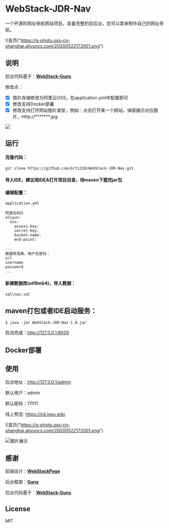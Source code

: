 # WebStack-JDR-Nav

一个开源的网址导航网站项目，具备完整的前后台，您可以拿来制作自己的网址导航。

![首页("https://g-photo.oss-cn-shanghai.aliyuncs.com/20200522172001.png")

## 说明
后台代码基于：[**WebStack-Guns**](https://github.com/jsnjfz/WebStack-Guns)

修改点：

- [x] 图片存储修改为阿里云OSS，在application.yml中配置即可
- [x] 修改支持Docker部署
- [x] 修改支持打开网站图片类型，例如：点击打开某一个网站，弹窗展示对应图片，Http://*******.jpg

![]("https://g-photo.oss-cn-shanghai.aliyuncs.com/20200522172314.png")


## 运行

#### 克隆代码：

```shell
git clone https://github.com/Grt1228/WebStack-JDR-Nav.git
```

#### 导入IDE，建议用IDEA打开项目目录，待maven下载完jar包


#### 编辑配置：

```
application.yml
```
```
阿里云OSS
aliyun:
  oss:
    assess-key: 
    secret-key: 
    bucket-name: 
    end-point: 
```

```
...
数据库连接，用户名密码：
url
username
password
...
```

#### 新建数据库(utf8mb4)，导入数据：

```shell
sql\nav.sql
```

## maven打包或者IDE启动服务：

```shell
$ java -jar WebStack-JDR-Nav-1.0.jar
```

启动完成：http://127.0.0.1:8000

## Docker部署



## 使用

后台地址：http://127.0.0.1/admin

默认用户：admin

默认密码：111111

线上预览: https://jrd.jgsu.wiki

![首页("https://g-photo.oss-cn-shanghai.aliyuncs.com/20200522172001.png")

![图片展示]("https://g-photo.oss-cn-shanghai.aliyuncs.com/20200522172314.png")

## 感谢

前端设计：[**WebStackPage**](https://github.com/WebStackPage/WebStackPage.github.io)

后台框架：[**Guns**](https://github.com/stylefeng/Guns)

后台代码基于：[**WebStack-Guns**](https://github.com/jsnjfz/WebStack-Guns)

## License

MIT

